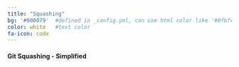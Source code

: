 ```yaml
---
title: "Squashing"
bg: '#000079'  #defined in _config.yml, can use html color like '#0fbfcf'
color: white   #text color
fa-icon: code
---
```

#### Git Squashing - Simplified

